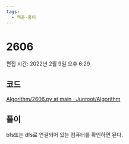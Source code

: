 ```yaml
---
tags:
  - 백준-풀이
---
```

# 2606

편집 시간: 2022년 2월 9일 오후 6:29

## 코드

[Algorithm/2606.py at main · Junroot/Algorithm](https://github.com/Junroot/Algorithm/blob/main/backjoon/2606.py)

## 풀이

bfs또는 dfs로 연결되어 있는 컴퓨터를 확인하면 된다.
